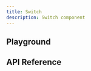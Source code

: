 ```yaml
---
title: Switch
description: Switch component
---
```


<script lang="ts">
    import Switch from '$lib/components/Switch/Switch.svelte';
    import {docSwitchPropsDefs} from '$lib/components/Switch/Switch.props.js';
    import ApiReference from '$lib-doc/components/ApiReference.svelte';
    import Playground from '$lib-doc/components/Playground.svelte';
    import PlaygroundForm from '$lib-doc/components/PlaygroundForm.svelte';

    let props = {}
</script>

## Playground

<Playground>
    <Switch slot="component" {...props}/>
    <PlaygroundForm slot="form" bind:props schema={docSwitchPropsDefs} />
</Playground>

## API Reference

<ApiReference data={docSwitchPropsDefs}></ApiReference>
